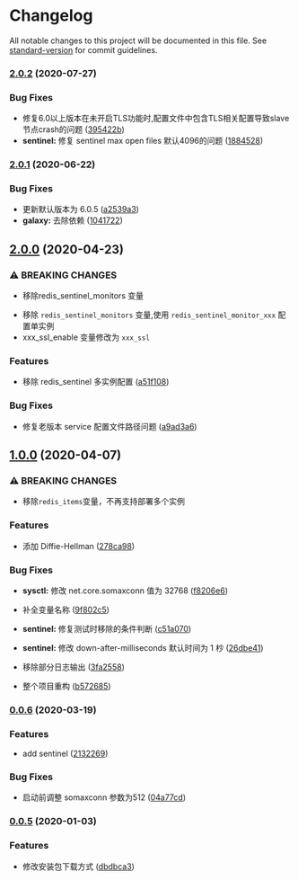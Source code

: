 # Changelog

All notable changes to this project will be documented in this file. See [standard-version](https://github.com/conventional-changelog/standard-version) for commit guidelines.

### [2.0.2](https://github.com/daixijun/ansible-role-redis/compare/v2.0.1...v2.0.2) (2020-07-27)


### Bug Fixes

* 修复6.0以上版本在未开启TLS功能时,配置文件中包含TLS相关配置导致slave节点crash的问题 ([395422b](https://github.com/daixijun/ansible-role-redis/commit/395422bf5bae674b130eb3b89be085070d68ff79))
* **sentinel:** 修复 sentinel max open files 默认4096的问题 ([1884528](https://github.com/daixijun/ansible-role-redis/commit/1884528e10cbdafb5826b187cf4568a73e62fdb0))

### [2.0.1](https://github.com/daixijun/ansible-role-redis/compare/v2.0.0...v2.0.1) (2020-06-22)


### Bug Fixes

* 更新默认版本为 6.0.5 ([a2539a3](https://github.com/daixijun/ansible-role-redis/commit/a2539a37a3db6f8a24cfe286624826ef7d7a5dc0))
* **galaxy:** 去除依赖 ([1041722](https://github.com/daixijun/ansible-role-redis/commit/1041722007ee97db036aa911a73c400b0144d308))

## [2.0.0](https://github.com/daixijun/ansible-role-redis/compare/v1.0.0...v2.0.0) (2020-04-23)


### ⚠ BREAKING CHANGES

* 移除redis_sentinel_monitors 变量
- 移除 `redis_sentinel_monitors` 变量,使用 `redis_sentinel_monitor_xxx` 配置单实例
- xxx_ssl_enable 变量修改为 `xxx_ssl`

### Features

* 移除 redis_sentinel 多实例配置 ([a51f108](https://github.com/daixijun/ansible-role-redis/commit/a51f108fdf2951ef63d397efc50ad74da3fa7c80))


### Bug Fixes

* 修复老版本 service 配置文件路径问题 ([a9ad3a6](https://github.com/daixijun/ansible-role-redis/commit/a9ad3a69ea71953921ec9cb15d7e16c69690d5b7))

## [1.0.0](https://github.com/daixijun/ansible-role-redis/compare/v0.0.6...v1.0.0) (2020-04-07)


### ⚠ BREAKING CHANGES

* 移除`redis_items`变量，不再支持部署多个实例

### Features

* 添加 Diffie-Hellman ([278ca98](https://github.com/daixijun/ansible-role-redis/commit/278ca98b0756521bb3c994c6d1bf78625d0dc017))


### Bug Fixes

* **sysctl:** 修改 net.core.somaxconn 值为 32768 ([f8206e6](https://github.com/daixijun/ansible-role-redis/commit/f8206e61a42147e1d5c707df022fa2b6ee41e4d4))
* 补全变量名称 ([9f802c5](https://github.com/daixijun/ansible-role-redis/commit/9f802c584f6cd572b20d2907a34b696a97df75e0))
* **sentinel:** 修复测试时移除的条件判断 ([c51a070](https://github.com/daixijun/ansible-role-redis/commit/c51a07075797677ceb42b8af5fb00ae4f19cb9bb))
* **sentinel:** 修改 down-after-milliseconds 默认时间为 1 杪 ([26dbe41](https://github.com/daixijun/ansible-role-redis/commit/26dbe41f41e360157ecdac74f25ca777de869f1b))
* 移除部分日志输出 ([3fa2558](https://github.com/daixijun/ansible-role-redis/commit/3fa2558783f121b27aae503ff56d525f3983d3f8))


* 整个项目重构 ([b572685](https://github.com/daixijun/ansible-role-redis/commit/b572685800f83700ecc987dc7da08f087018f139))

### [0.0.6](https://github.com/daixijun/ansible-role-redis/compare/v0.0.5...v0.0.6) (2020-03-19)


### Features

* add sentinel ([2132269](https://github.com/daixijun/ansible-role-redis/commit/2132269c2a6c54517b54156a1a6e01a3205eb719))


### Bug Fixes

* 启动前调整 somaxconn 参数为512 ([04a77cd](https://github.com/daixijun/ansible-role-redis/commit/04a77cd55c1fde67a29d0ad540490f0a9e079a80))

### [0.0.5](https://github.com/daixijun/ansible-role-redis/compare/v0.0.4...v0.0.5) (2020-01-03)


### Features

* 修改安装包下载方式 ([dbdbca3](https://github.com/daixijun/ansible-role-redis/commit/dbdbca31ce689c04d66b12d0ee594fabfda0a378))
